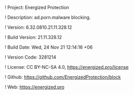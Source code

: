 ! Project: Energized Protection

! Description: ad.porn.malware blocking.

! Version: 6.32.0810.21.11.328.12

! Build Version: 21.11.328.12

! Build Date: Wed, 24 Nov 21 12:14:16 +06

! Version Code: 3281214

! License: CC BY-NC-SA 4.0, https://energized.pro/license

! Github: https://github.com/EnergizedProtection/block

! Web: https://energized.pro
